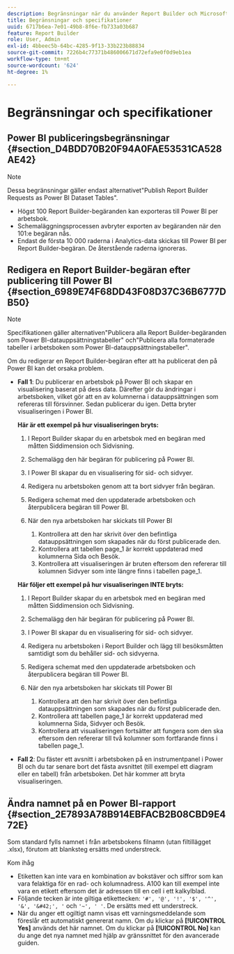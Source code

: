 ```yaml
---
description: Begränsningar när du använder Report Builder och Microsoft Power BI.
title: Begränsningar och specifikationer
uuid: 6717b6ea-7e01-49b8-8f6e-fb733a03b687
feature: Report Builder
role: User, Admin
exl-id: 4bbeec5b-64bc-4285-9f13-33b223b88834
source-git-commit: 7226b4c77371b486006671d72efa9e0f0d9eb1ea
workflow-type: tm+mt
source-wordcount: '624'
ht-degree: 1%

---
```


# Begränsningar och specifikationer

## Power BI publiceringsbegränsningar {#section_D4BDD70B20F94A0FAE53531CA528AE42}

>[!NOTE]
>
>Dessa begränsningar gäller endast alternativet&quot;Publish Report Builder Requests as Power BI Dataset Tables&quot;.

* Högst 100 Report Builder-begäranden kan exporteras till Power BI per arbetsbok.
* Schemaläggningsprocessen avbryter exporten av begäranden när den 101:e begäran nås.
* Endast de första 10 000 raderna i Analytics-data skickas till Power BI per Report Builder-begäran. De återstående raderna ignoreras.

## Redigera en Report Builder-begäran efter publicering till Power BI {#section_6989E74F68DD43F08D37C36B6777DB50}

>[!NOTE]
>
>Specifikationen gäller alternativen&quot;Publicera alla Report Builder-begäranden som Power BI-datauppsättningstabeller&quot; och&quot;Publicera alla formaterade tabeller i arbetsboken som Power BI-datauppsättningstabeller&quot;.

Om du redigerar en Report Builder-begäran efter att ha publicerat den på Power BI kan det orsaka problem.

* **Fall 1**: Du publicerar en arbetsbok på Power BI och skapar en visualisering baserat på dess data. Därefter gör du ändringar i arbetsboken, vilket gör att en av kolumnerna i datauppsättningen som refereras till försvinner. Sedan publicerar du igen. Detta bryter visualiseringen i Power BI.

   **Här är ett exempel på hur visualiseringen bryts:**

   1. I Report Builder skapar du en arbetsbok med en begäran med måtten Siddimension och Sidvisning.
   2. Schemalägg den här begäran för publicering på Power BI.
   3. I Power BI skapar du en visualisering för sid- och sidvyer.
   4. Redigera nu arbetsboken genom att ta bort sidvyer från begäran.
   5. Redigera schemat med den uppdaterade arbetsboken och återpublicera begäran till Power BI.
   6. När den nya arbetsboken har skickats till Power BI

      1. Kontrollera att den har skrivit över den befintliga datauppsättningen som skapades när du först publicerade den.
      2. Kontrollera att tabellen page_1 är korrekt uppdaterad med kolumnerna Sida och Besök.
      3. Kontrollera att visualiseringen är bruten eftersom den refererar till kolumnen Sidvyer som inte längre finns i tabellen page_1.

   **Här följer ett exempel på hur visualiseringen INTE bryts:**

   1. I Report Builder skapar du en arbetsbok med en begäran med måtten Siddimension och Sidvisning.
   2. Schemalägg den här begäran för publicering på Power BI.
   3. I Power BI skapar du en visualisering för sid- och sidvyer.
   4. Redigera nu arbetsboken i Report Builder och lägg till besöksmåtten samtidigt som du behåller sid- och sidvyerna.
   5. Redigera schemat med den uppdaterade arbetsboken och återpublicera begäran till Power BI.
   6. När den nya arbetsboken har skickats till Power BI

      1. Kontrollera att den har skrivit över den befintliga datauppsättningen som skapades när du först publicerade den.
      2. Kontrollera att tabellen page_1 är korrekt uppdaterad med kolumnerna Sida, Sidvyer och Besök.
      3. Kontrollera att visualiseringen fortsätter att fungera som den ska eftersom den refererar till två kolumner som fortfarande finns i tabellen page_1.


* **Fall 2**: Du fäster ett avsnitt i arbetsboken på en instrumentpanel i Power BI och du tar senare bort det fästa avsnittet (till exempel ett diagram eller en tabell) från arbetsboken. Det här kommer att bryta visualiseringen.

## Ändra namnet på en Power BI-rapport {#section_2E7893A78B914EBFACB2B08CBD9E472E}

Som standard fylls namnet i från arbetsbokens filnamn (utan filtillägget .xlsx), förutom att blanksteg ersätts med understreck.

Kom ihåg

* Etiketten kan inte vara en kombination av bokstäver och siffror som kan vara felaktiga för en rad- och kolumnadress. A100 kan till exempel inte vara en etikett eftersom det är adressen till en cell i ett kalkylblad.
* Följande tecken är inte giltiga etikettecken: `'#', '@', '!', '$', '^', '&', '&#42;', '` och `'~', ' '`. De ersätts med ett understreck.
* När du anger ett ogiltigt namn visas ett varningsmeddelande som föreslår ett automatiskt genererat namn. Om du klickar på **[!UICONTROL Yes]** används det här namnet. Om du klickar på **[!UICONTROL No]** kan du ange det nya namnet med hjälp av gränssnittet för den avancerade guiden.
